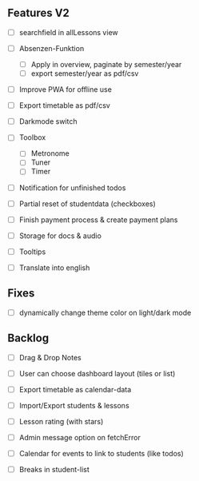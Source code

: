 ## Features V2

- [ ] searchfield in allLessons view

- [ ] Absenzen-Funktion

  - [ ] Apply in overview, paginate by semester/year
  - [ ] export semester/year as pdf/csv

- [ ] Improve PWA for offline use

- [ ] Export timetable as pdf/csv

- [ ] Darkmode switch

- [ ] Toolbox

  - [ ] Metronome
  - [ ] Tuner
  - [ ] Timer

- [ ] Notification for unfinished todos

- [ ] Partial reset of studentdata (checkboxes)

- [ ] Finish payment process & create payment plans

- [ ] Storage for docs & audio

- [ ] Tooltips

- [ ] Translate into english

## Fixes

- [ ] dynamically change theme color on light/dark mode

## Backlog

- [ ] Drag & Drop Notes

- [ ] User can choose dashboard layout (tiles or list)

- [ ] Export timetable as calendar-data

- [ ] Import/Export students & lessons

- [ ] Lesson rating (with stars)

- [ ] Admin message option on fetchError

- [ ] Calendar for events to link to students (like todos)

- [ ] Breaks in student-list
